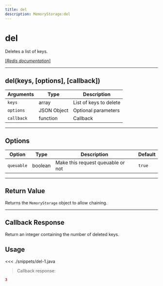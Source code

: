 ```yaml
---
title: del
description: MemoryStorage:del
---
```


# del

Deletes a list of keys.

[[_Redis documentation_]](https://redis.io/commands/del)

---

## del(keys, [options], [callback])

| Arguments  | Type        | Description            |
| ---------- | ----------- | ---------------------- |
| `keys`     | array       | List of keys to delete |
| `options`  | JSON Object | Optional parameters    |
| `callback` | function    | Callback               |

---

## Options

| Option     | Type    | Description                       | Default |
| ---------- | ------- | --------------------------------- | ------- |
| `queuable` | boolean | Make this request queuable or not | `true`  |

---

## Return Value

Returns the `MemoryStorage` object to allow chaining.

---

## Callback Response

Return an integer containing the number of deleted keys.

## Usage

<<< ./snippets/del-1.java

> Callback response:

```json
3
```
